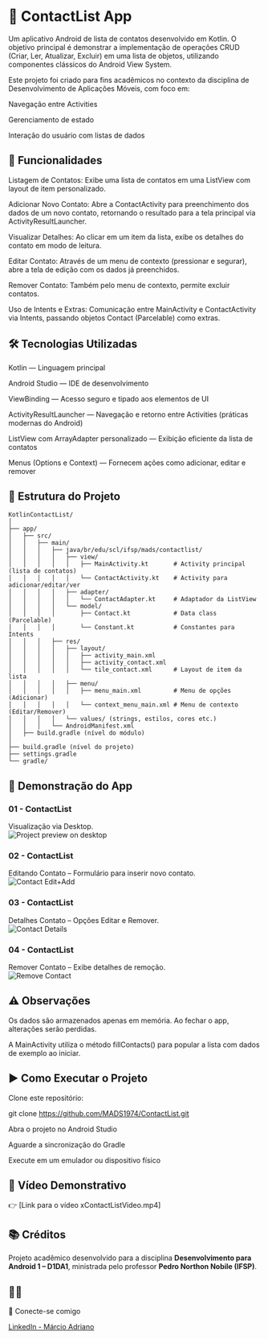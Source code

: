 # 📱 ContactList App

Um aplicativo Android de lista de contatos desenvolvido em Kotlin.
O objetivo principal é demonstrar a implementação de operações CRUD (Criar, Ler, Atualizar, Excluir) em uma lista de objetos, utilizando componentes clássicos do Android View System.

Este projeto foi criado para fins acadêmicos no contexto da disciplina de Desenvolvimento de Aplicações Móveis, com foco em:

Navegação entre Activities

Gerenciamento de estado

Interação do usuário com listas de dados

## 🚀 Funcionalidades

Listagem de Contatos: Exibe uma lista de contatos em uma ListView com layout de item personalizado.

Adicionar Novo Contato: Abre a ContactActivity para preenchimento dos dados de um novo contato, retornando o resultado para a tela principal via ActivityResultLauncher.

Visualizar Detalhes: Ao clicar em um item da lista, exibe os detalhes do contato em modo de leitura.

Editar Contato: Através de um menu de contexto (pressionar e segurar), abre a tela de edição com os dados já preenchidos.

Remover Contato: Também pelo menu de contexto, permite excluir contatos.

Uso de Intents e Extras: Comunicação entre MainActivity e ContactActivity via Intents, passando objetos Contact (Parcelable) como extras.

## 🛠 Tecnologias Utilizadas

Kotlin — Linguagem principal

Android Studio — IDE de desenvolvimento

ViewBinding — Acesso seguro e tipado aos elementos de UI

ActivityResultLauncher — Navegação e retorno entre Activities (práticas modernas do Android)

ListView com ArrayAdapter personalizado — Exibição eficiente da lista de contatos

Menus (Options e Context) — Fornecem ações como adicionar, editar e remover

## 📂 Estrutura do Projeto

```
KotlinContactList/
│
├── app/
│   ├── src/
│   │   ├── main/
│   │   │   ├── java/br/edu/scl/ifsp/mads/contactlist/
│   │   │   │   ├── view/
│   │   │   │   │   ├── MainActivity.kt       # Activity principal (lista de contatos)
│   │   │   │   │   └── ContactActivity.kt    # Activity para adicionar/editar/ver
│   │   │   │   ├── adapter/
│   │   │   │   │   └── ContactAdapter.kt     # Adaptador da ListView
│   │   │   │   └── model/
│   │   │   │       ├── Contact.kt            # Data class (Parcelable)
│   │   │   │       └── Constant.kt           # Constantes para Intents
│   │   │   ├── res/
│   │   │   │   ├── layout/
│   │   │   │   │   ├── activity_main.xml
│   │   │   │   │   ├── activity_contact.xml
│   │   │   │   │   └── tile_contact.xml      # Layout de item da lista
│   │   │   │   ├── menu/
│   │   │   │   │   ├── menu_main.xml         # Menu de opções (Adicionar)
│   │   │   │   │   └── context_menu_main.xml # Menu de contexto (Editar/Remover)
│   │   │   │   └── values/ (strings, estilos, cores etc.)
│   │   │   └── AndroidManifest.xml
│   ├── build.gradle (nível do módulo)
│
├── build.gradle (nível do projeto)
├── settings.gradle
└── gradle/

   ```
## 📸 Demonstração do App

### 01 - ContactList
Visualização via Desktop.  
![Project preview on desktop](screens/1%20ContactList.png)

### 02 - ContactList
Editando Contato – Formulário para inserir novo contato.  
![Contact Edit+Add](screens/2%20ContactList.png)

### 03 - ContactList
Detalhes Contato – Opções Editar e Remover.  
![Contact Details](screens/3%20ContactList.png)

### 04 - ContactList
Remover Contato – Exibe detalhes de remoção.  
![Remove Contact](screens/4%20ContactList.png)


## ⚠️ Observações

Os dados são armazenados apenas em memória. Ao fechar o app, alterações serão perdidas.

A MainActivity utiliza o método fillContacts() para popular a lista com dados de exemplo ao iniciar.

## ▶️ Como Executar o Projeto

Clone este repositório:

git clone https://github.com/MADS1974/ContactList.git


Abra o projeto no Android Studio

Aguarde a sincronização do Gradle

Execute em um emulador ou dispositivo físico

## 🎥 Vídeo Demonstrativo


👉 [Link para o vídeo xContactListVideo.mp4]


## 📚 Créditos

Projeto acadêmico desenvolvido para a disciplina **Desenvolvimento para Android 1 – D1DA1**, ministrada pelo professor **Pedro Northon Nobile (IFSP)**. 


## 🙋‍♂️

🔗 Conecte-se comigo

[LinkedIn - Márcio Adriano](https://www.linkedin.com/in/mads1974/)
